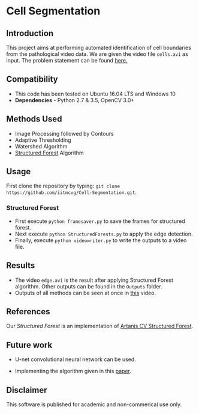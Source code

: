 # Cell Segmentation

## Introduction

This project aims at performing automated identification of cell boundaries from the pathological video data.
We are given the video file `cells.avi` as input. The problem statement can be found [here.](https://innovate.mygov.in/challenges/identifying-cell-boundaries-from-video-data/)

## Compatibility

* This code has been tested on Ubuntu 16.04 LTS and Windows 10
* **Dependencies** - Python 2.7 & 3.5, OpenCV 3.0+

## Methods Used

* Image Processing followed by Contours
* Adaptive Thresholding
* Watershed Algorithm
* [Structured Forest](https://pdollar.github.io/files/papers/DollarPAMI15edges.pdf) Algorithm

## Usage

First clone the repository by typing: `git clone https://github.com/iitmcvg/Cell-Segmentation.git`.

### Structured Forest

* First execute `python framesaver.py` to save the frames for structured forest.
* Next execute `python StructuredForests.py` to apply the edge detection.
* Finally, execute `python videowriter.py` to write the outputs to a video file.

## Results

* The video `edge.avi` is the result after applying Structured Forest algorithm. Other outputs can be found in the `Outputs` folder.
* Outputs of all methods can be seen at once in [this](https://drive.google.com/file/d/1mmDtpkT1wQzZ-aafKzgkFz4BpQd9eV88/view?usp=sharing) video.

## References

Our *Structured Forest* is an implementation of [Artanis CV Structured Forest](https://github.com/ArtanisCV/StructuredForests).

## Future work

* U-net convolutional neural network can be used.

* Implementing the algorithm given in this [paper](https://www.ncbi.nlm.nih.gov/pmc/articles/PMC5096676/).

## Disclaimer

This software is published for academic and non-commerical use only.
